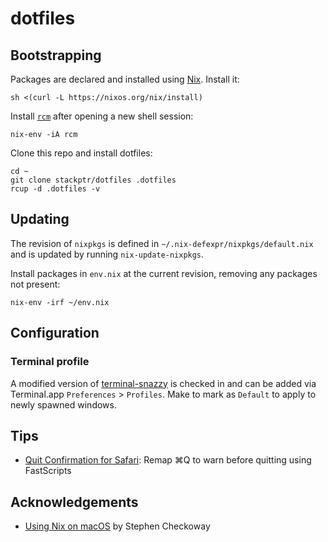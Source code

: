# dotfiles

## Bootstrapping

Packages are declared and installed using [Nix][nix]. Install it:

```
sh <(curl -L https://nixos.org/nix/install)
```

Install [`rcm`][rcm] after opening a new shell session:

```
nix-env -iA rcm
```

Clone this repo and install dotfiles:

```
cd ~
git clone stackptr/dotfiles .dotfiles
rcup -d .dotfiles -v
```

## Updating

The revision of `nixpkgs` is defined in `~/.nix-defexpr/nixpkgs/default.nix`
and is updated by running `nix-update-nixpkgs`.

Install packages in `env.nix` at the current revision, removing any packages
not present:

```
nix-env -irf ~/env.nix
```

## Configuration

### Terminal profile

A modified version of [terminal-snazzy][snazzy] is checked in and can be added via Terminal.app `Preferences` > `Profiles`. Make to mark as `Default` to apply to newly spawned windows.

## Tips

- [Quit Confirmation for Safari][quit-safari]: Remap ⌘Q to warn before quitting using FastScripts

## Acknowledgements

- [Using Nix on macOS][0] by Stephen Checkoway

[0]: https://checkoway.net/musings/nix/

[nix]: https://nixos.org/
[rcm]: https://github.com/thoughtbot/rcm
[snazzy]: https://github.com/sindresorhus/terminal-snazzy
[quit-safari]: https://daringfireball.net/2020/01/quit_confirmation_for_safari_on_macos
